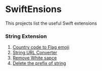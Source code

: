 # SwiftEnsions
This projects list the useful Swift extensions 

### String Extension
1. [Country code to Flag emoji](https://github.com/Anilkumarkotur/Swiftensions/blob/b635c9839069c8c9d252fd1efa5125a0f9124837/SwiftEnsions.playground/Pages/StringExtension.xcplaygroundpage/Contents.swift#L5)  
2. [String URL Converter](https://github.com/Anilkumarkotur/Swiftensions/blob/0915fdab13b65a0164c073fdb7553a0126f47738/SwiftEnsions.playground/Pages/StringExtension.xcplaygroundpage/Contents.swift#L17)
3. [Remove White sapce](https://github.com/Anilkumarkotur/Swiftensions/blob/df475fc97cd02c6ee923175893801fa461de4c48/SwiftEnsions.playground/Pages/StringExtension.xcplaygroundpage/Contents.swift#L21)
4. [Delete the prefix of string](https://github.com/Anilkumarkotur/Swiftensions/blob/6a98a1283afa3f6af236a909a7fea45e7e6ec84d/SwiftEnsions.playground/Pages/StringExtension.xcplaygroundpage/Contents.swift#L21)
